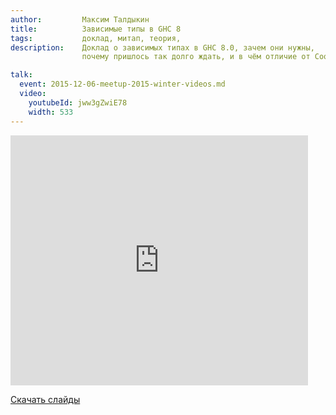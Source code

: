 ```yaml
---
author:         Максим Талдыкин
title:          Зависимые типы в GHC 8
tags:           доклад, митап, теория,
description:    Доклад о зависимых типах в GHC 8.0, зачем они нужны,
                почему пришлось так долго ждать, и в чём отличие от Coq и Idris.

talk:
  event: 2015-12-06-meetup-2015-winter-videos.md
  video:
    youtubeId: jww3gZwiE78
    width: 533
---
```


<nobr><iframe
src="https://www.slideshare.net/slideshow/embed_code/key/KV6ZYkgCQNADr7"
width="476" height="400"
frameborder="0" marginwidth="0" marginheight="0" scrolling="no"
allowfullscreen></iframe></nobr>

[Скачать слайды](/files/meetup-2015-winter/3_ghc8.pdf)
